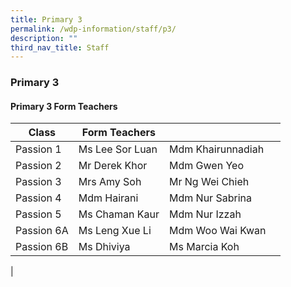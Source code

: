 ```yaml
---
title: Primary 3
permalink: /wdp-information/staff/p3/
description: ""
third_nav_title: Staff
---
```

### **Primary 3**

#### **Primary 3 Form Teachers**

| Class | Form Teachers |  |  |
|---|---|---|---|
| Passion 1 | Ms Lee Sor Luan | Mdm Khairunnadiah |  
| Passion 2 | Mr Derek Khor | Mdm Gwen Yeo |  
| Passion 3 | Mrs Amy Soh | Mr Ng Wei Chieh |  
| Passion 4 | Mdm Hairani | Mdm Nur Sabrina |   
| Passion 5 | Ms Chaman Kaur | Mdm Nur Izzah |  
| Passion 6A | Ms Leng Xue Li | Mdm Woo Wai Kwan |   
| Passion 6B | Ms Dhiviya | Ms Marcia Koh |  
|